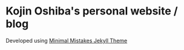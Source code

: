 # Kojin Oshiba's personal website / blog

Developed using [Minimal Mistakes Jekyll Theme](https://mmistakes.github.io/minimal-mistakes/)
